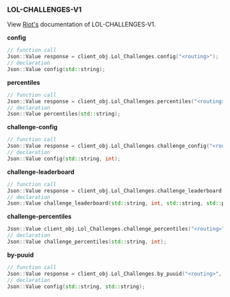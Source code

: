 ### LOL-CHALLENGES-V1

View [Riot's](https://developer.riotgames.com/apis#lol-challenges-v1) documentation of LOL-CHALLENGES-V1.

**config**
```cpp
// function call
Json::Value response = client_obj.Lol_Challenges.config("<routing>");
// declaration
Json::Value config(std::string);
```
**percentiles**
```cpp
// function call
Json::Value response = client_obj.Lol_Challenges.percentiles("<routing>");
// declaration
Json::Value percentiles(std::string);
```
**challenge-config**
```cpp
// function call
Json::Value response = client_obj.Lol_Challenges.challenge_config("<routing>", <challenge_id>);
// declaration
Json::Value config(std::string, int);
```
**challenge-leaderboard**
```cpp
// function call
Json::Value response = client_obj.Lol_Challenges.challenge_leaderboard("<routing>", <challenge_id>, "<level>", {"limit", <limit>});
// declaration
Json::Value challenge_leaderboard(std::string, int, std::string, std::pair<std::string, int>);
```
**challenge-percentiles**
```cpp
Json::Value client_obj.Lol_Challenges.challenge_percentiles("<routing>", <challenge_id>) 
// declaration
Json::Value challenge_percentiles(std::string, int);
```
**by-puuid**
```cpp
// function call
Json::Value response = client_obj.Lol_Challenges.by_puuid("<routing>", "<puuid>");
// declaration
Json::Value config(std::string, std::string);
```
